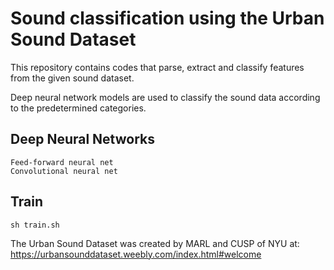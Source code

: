 # Sound classification using the Urban Sound Dataset

This repository contains codes that parse, extract and classify features from the given sound dataset.

Deep neural network models are used to classify the sound data according to the predetermined categories.

## Deep Neural Networks

    Feed-forward neural net
    Convolutional neural net

## Train

    sh train.sh


The Urban Sound Dataset was created by MARL and CUSP of NYU
at: 
    https://urbansounddataset.weebly.com/index.html#welcome


